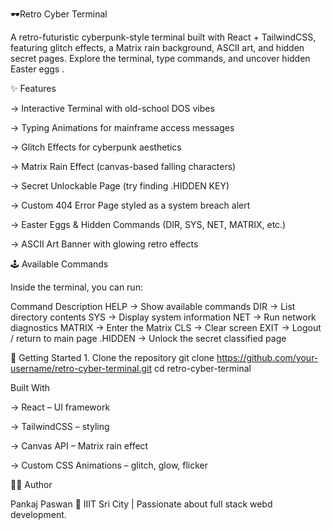 🕶️Retro Cyber Terminal

A retro-futuristic cyberpunk-style terminal built with React + TailwindCSS, featuring glitch effects, a Matrix rain background, ASCII art, and hidden secret pages.
Explore the terminal, type commands, and uncover hidden Easter eggs .


✨ Features

-> Interactive Terminal with old-school DOS vibes

-> Typing Animations for mainframe access messages

-> Glitch Effects for cyberpunk aesthetics

-> Matrix Rain Effect (canvas-based falling characters)

-> Secret Unlockable Page (try finding .HIDDEN KEY)

-> Custom 404 Error Page styled as a system breach alert

-> Easter Eggs & Hidden Commands (DIR, SYS, NET, MATRIX, etc.)

-> ASCII Art Banner with glowing retro effects



🕹️ Available Commands

Inside the terminal, you can run:

Command	Description
HELP    ->  	Show available commands
DIR	    ->  List directory contents
SYS     ->	Display system information
NET     ->	Run network diagnostics
MATRIX	->   Enter the Matrix
CLS	    ->  Clear screen
EXIT	->  Logout / return to main page
.HIDDEN	->  Unlock the secret classified page 


🚀 Getting Started
 1️. Clone the repository
 git clone https://github.com/your-username/retro-cyber-terminal.git
cd retro-cyber-terminal





Built With

-> React – UI framework

-> TailwindCSS – styling

-> Canvas API – Matrix rain effect

-> Custom CSS Animations – glitch, glow, flicker



🧑‍💻 Author

Pankaj Paswan
📍 IIIT Sri City |  Passionate about full stack webd development.